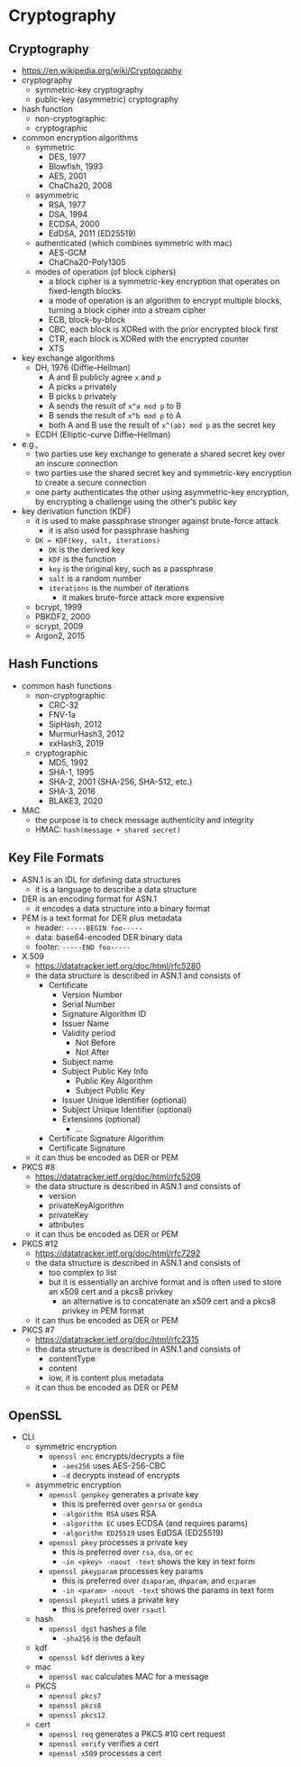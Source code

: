 Cryptography
============

## Cryptography

- <https://en.wikipedia.org/wiki/Cryptography>
- cryptography
  - symmetric-key cryptography
  - public-key (asymmetric) cryptography
- hash function
  - non-cryptographic
  - cryptographic
- common encryption algorithms
  - symmetric
    - DES, 1977
    - Blowfish, 1993
    - AES, 2001
    - ChaCha20, 2008
  - asymmetric
    - RSA, 1977
    - DSA, 1994
    - ECDSA, 2000
    - EdDSA, 2011 (ED25519)
  - authenticated (which combines symmetric with mac)
    - AES-GCM
    - ChaCha20-Poly1305
  - modes of operation (of block ciphers)
    - a block cipher is a symmetric-key encryption that operates on
      fixed-length blocks
    - a mode of operation is an algorithm to encrypt multiple blocks, turning
      a block cipher into a stream cipher
    - ECB, block-by-block
    - CBC, each block is XORed with the prior encrypted block first
    - CTR, each block is XORed with the encrypted counter
    - XTS
- key exchange algorithms
  - DH, 1976 (Diffie–Hellman)
    - A and B publicly agree `x` and `p`
    - A picks `a` privately
    - B picks `b` privately
    - A sends the result of `x^a mod p` to B
    - B sends the result of `x^b mod p` to A
    - both A and B use the result of `x^(ab) mod p` as the secret key
  - ECDH (Elliptic-curve Diffie–Hellman)
- e.g.,
  - two parties use key exchange to generate a shared secret key over an
    inscure connection
  - two parties use the shared secret key and symmetric-key encryption to
    create a secure connection
  - one party authenticates the other using asymmetric-key encryption, by
    encrypting a challenge using the other's public key
- key derivation function (KDF)
  - it is used to make passphrase stronger against brute-force attack
    - it is also used for passphrase hashing
  - `DK = KDF(key, salt, iterations)`
    - `DK` is the derived key
    - `KDF` is the function
    - `key` is the original key, such as a passphrase
    - `salt` is a random number
    - `iterations` is the number of iterations
      - it makes brute-force attack more expensive
  - bcrypt, 1999
  - PBKDF2, 2000
  - scrypt, 2009
  - Argon2, 2015


## Hash Functions

- common hash functions
  - non-cryptographic
    - CRC-32
    - FNV-1a
    - SipHash, 2012
    - MurmurHash3, 2012
    - xxHash3, 2019
  - cryptographic
    - MD5, 1992
    - SHA-1, 1995
    - SHA-2, 2001 (SHA-256, SHA-512, etc.)
    - SHA-3, 2016
    - BLAKE3, 2020
- MAC
  - the purpose is to check message authenticity and integrity
  - HMAC: `hash(message + shared secret)`

## Key File Formats

- ASN.1 is an IDL for defining data structures
  - it is a language to describe a data structure
- DER is an encoding format for ASN.1
  - it encodes a data structure into a binary format
- PEM is a text format for DER plus metadata
  - header: `-----BEGIN foo-----`
  - data: base64-encoded DER binary data
  - footer: `-----END foo-----`
- X.509
  - <https://datatracker.ietf.org/doc/html/rfc5280>
  - the data structure is described in ASN.1 and consists of
    - Certificate
      - Version Number
      - Serial Number
      - Signature Algorithm ID
      - Issuer Name
      - Validity period
        - Not Before
        - Not After
      - Subject name
      - Subject Public Key Info
        - Public Key Algorithm
        - Subject Public Key
      - Issuer Unique Identifier (optional)
      - Subject Unique Identifier (optional)
      - Extensions (optional)
        - ...
    - Certificate Signature Algorithm
    - Certificate Signature
  - it can thus be encoded as DER or PEM
- PKCS #8
  - <https://datatracker.ietf.org/doc/html/rfc5208>
  - the data structure is described in ASN.1 and consists of
    - version
    - privateKeyAlgorithm
    - privateKey
    - attributes
  - it can thus be encoded as DER or PEM
- PKCS #12
  - <https://datatracker.ietf.org/doc/html/rfc7292>
  - the data structure is described in ASN.1 and consists of
    - too complex to list
    - but it is essentially an archive format and is often used to store an
      x509 cert and a pkcs8 privkey
      - an alternative is to concatenate an x509 cert and a pkcs8 privkey in
        PEM format
  - it can thus be encoded as DER or PEM
- PKCS #7
  - <https://datatracker.ietf.org/doc/html/rfc2315>
  - the data structure is described in ASN.1 and consists of
    - contentType
    - content
    - iow, it is content plus metadata
  - it can thus be encoded as DER or PEM

## OpenSSL

- CLI
  - symmetric encryption
    - `openssl enc` encrypts/decrypts a file
      - `-aes256` uses AES-256-CBC
      - `-d` decrypts instead of encrypts
  - asymmetric encryption
    - `openssl genpkey` generates a private key
      - this is preferred over `genrsa` or `gendsa`
      - `-algorithm RSA` uses RSA
      - `-algorithm EC` uses ECDSA (and requires params)
      - `-algorithm ED25519` uses EdDSA (ED25519)
    - `openssl pkey` processes a private key
      - this is preferred over `rsa`, `dsa`, or `ec`
      - `-in <pkey> -noout -text` shows the key in text form
    - `openssl pkeyparam` processes key params
      - this is preferred over `dsaparam`, `dhparam`, and `ecparam`
      - `-in <param> -noout -text` shows the params in text form
    - `openssl pkeyutl` uses a private key
      - this is preferred over `rsautl`
  - hash
    - `openssl dgst` hashes a file
      - `-sha256` is the default
  - kdf
    - `openssl kdf` derives a key
  - mac
    - `openssl mac` calculates MAC for a message
  - PKCS
    - `openssl pkcs7`
    - `openssl pkcs8`
    - `openssl pkcs12`
  - cert
    - `openssl req` generates a PKCS #10 cert request
    - `openssl verify` verifies a cert
    - `openssl x509` processes a cert
